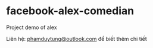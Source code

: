 # facebook-alex-comedian

Project demo of alex

Liên hệ: phamduytung@outlook.com để biết thêm chi tiết
